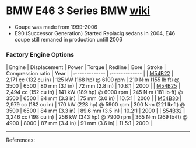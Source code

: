 # BMW E46 3 Series BMW [wiki]

- Coupe was made from 1999-2006
- E90 (Successor Generation) Started Replacig sedans in 2004, E46 coupe still remaned in production untill 2006



### Factory Engine Options
| Engine | Displacement | Power | Torque | Redline | Bore | Stroke | Compression ratio | Year |
| :------------- | :------------- |
| [M54B22] | 2,171 cc (132 cu in) | 125 kW (168 hp) @ 6100 rpm | 210 N·m (155 lb·ft) @ 3500 | 6500 | 80 mm (3.1 in) | 72 mm (2.8 in) | 10.8:1 | 2000 |
| [M54B25] | 2,494 cc (152 cu in) | 141 kW (189 hp) @ 6000 rpm | 245 N·m (181 lb·ft) @ 3500 | 6500 | 84 mm (3.3 in) | 75 mm (3.0 in) | 10.5:1 | 2000 |
| [M54B30] | 2,979 cc (182 cu in) | 170 kW (228 hp) @ 5900 rpm | 300 N·m (221 lb·ft) @ 3500 | 6500 | 84 mm (3.3 in) | 89.6 mm (3.5 in) | 10.2:1 | 2000 |
| [S54B32] | 3,246 cc (198 cu in) | 256 kW (343 hp) @ 7900 rpm | 365 N·m (269 lb·ft) @ 4900 | 8000 | 87 mm (3.4 in) | 91 mm (3.6 in) | 11.5:1 | 2000 |











--------------------------------------------------------------------------------

References:

[wiki]: https://en.wikipedia.org/wiki/BMW_3_Series_(E46)

[M54B22]: https://en.wikipedia.org/wiki/BMW_M54#M54B22
[M54B25]: https://en.wikipedia.org/wiki/BMW_M54#M54B25
[M54B30]: https://en.wikipedia.org/wiki/BMW_M54#M54B30
[S54B32]:https://en.wikipedia.org/wiki/BMW_M54#S54B32
